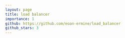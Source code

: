 ```yaml
---
layout: page
title: load balancer
importance: 1
github: https://github.com/eoan-ermine/load_balancer
github_stars: 3
---
```


